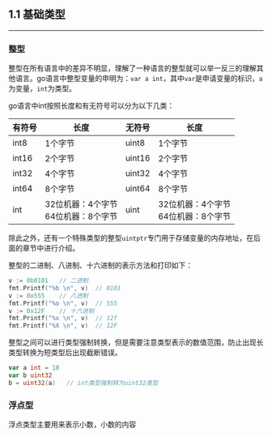 ## 1.1 基础类型
---

### 整型

整型在所有语言中的差异不明显，理解了一种语言的整型就可以举一反三的理解其他语言。go语言中整型变量的申明为：`var a int`，其中`var`是申请变量的标识，`a`为变量，`int`为类型。

go语言中int按照长度和有无符号可以分为以下几类：

| 有符号 | 长度                                     | 无符号 | 长度                                     |
| ------ | ---------------------------------------- | ------ | ---------------------------------------- |
| int8   | 1个字节                                  | uint8  | 1个字节                                  |
| int16  | 2个字节                                  | uint16 | 2个字节                                  |
| int32  | 4个字节                                  | uint32 | 4个字节                                  |
| int64  | 8个字节                                  | uint64 | 8个字节                                  |
| int    | 32位机器：4个字节<br />64位机器：8个字节 | uint   | 32位机器：4个字节<br />64位机器：8个字节 |

除此之外，还有一个特殊类型的整型`uintptr`专门用于存储变量的内存地址，在后面的章节中进行介绍。

整型的二进制、八进制、十六进制的表示方法和打印如下：

```go
v := 0b0101   // 二进制
fmt.Printf("%b \n", v)  // 0101
v := 0o555    // 八进制
fmt.Printf("%o \n", v)  // 555
v := 0x12F    // 十六进制
fmt.Printf("%x \n", v)  // 12f
fmt.Printf("%X \n", v)  // 12F
```

整型之间可以进行类型强制转换，但是需要注意类型表示的数值范围，防止出现长类型转换为短类型后出现截断错误。

```go
var a int = 10
var b uint32
b = uint32(a)   // int类型强制转为uint32类型
```

### 浮点型

浮点类型主要用来表示小数，小数的内容

